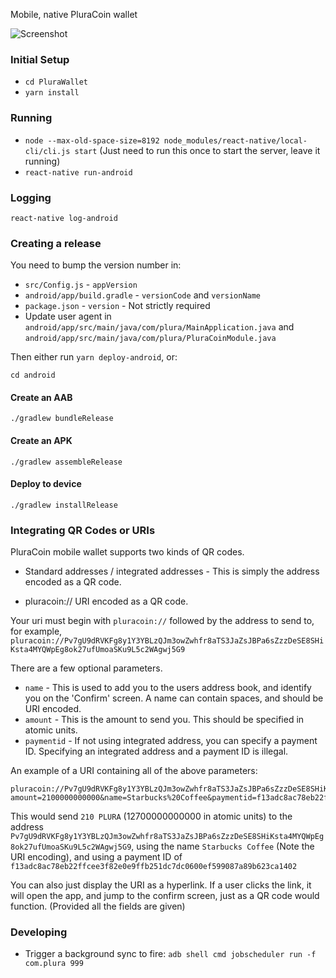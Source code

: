 Mobile, native PluraCoin wallet

![Screenshot](https://pluracoin.org/images/plura_mobile_wallet.jpg)

### Initial Setup

* `cd PluraWallet`
* `yarn install`

### Running

* `node --max-old-space-size=8192 node_modules/react-native/local-cli/cli.js start` (Just need to run this once to start the server, leave it running)
* `react-native run-android`

### Logging

`react-native log-android`

### Creating a release

You need to bump the version number in:

* `src/Config.js` - `appVersion`
* `android/app/build.gradle` - `versionCode` and `versionName`
* `package.json` - `version` - Not strictly required
* Update user agent in `android/app/src/main/java/com/plura/MainApplication.java` and `android/app/src/main/java/com/plura/PluraCoinModule.java`

Then either run `yarn deploy-android`, or:

`cd android`

#### Create an AAB
`./gradlew bundleRelease`

#### Create an APK
`./gradlew assembleRelease`

#### Deploy to device
`./gradlew installRelease`

### Integrating QR Codes or URIs

PluraCoin mobile wallet supports two kinds of QR codes.

* Standard addresses / integrated addresses - This is simply the address encoded as a QR code.

* pluracoin:// URI encoded as a QR code.

Your uri must begin with `pluracoin://` followed by the address to send to, for example, `pluracoin://Pv7gU9dRVKFg8y1Y3YBLzQJm3owZwhfr8aTS3JaZsJBPa6sZzzDeSE8SHiKsta4MYQWpEg8ok27ufUmoaSKu9L5c2WAgwj5G9`

There are a few optional parameters.

* `name` - This is used to add you to the users address book, and identify you on the 'Confirm' screen. A name can contain spaces, and should be URI encoded.
* `amount` - This is the amount to send you. This should be specified in atomic units.
* `paymentid` - If not using integrated address, you can specify a payment ID. Specifying an integrated address and a payment ID is illegal.

An example of a URI containing all of the above parameters:

```
pluracoin://Pv7gU9dRVKFg8y1Y3YBLzQJm3owZwhfr8aTS3JaZsJBPa6sZzzDeSE8SHiKsta4MYQWpEg8ok27ufUmoaSKu9L5c2WAgwj5G9?amount=2100000000000&name=Starbucks%20Coffee&paymentid=f13adc8ac78eb22ffcee3f82e0e9ffb251dc7dc0600ef599087a89b623ca1402
```

This would send `210 PLURA` (12700000000000 in atomic units) to the address `Pv7gU9dRVKFg8y1Y3YBLzQJm3owZwhfr8aTS3JaZsJBPa6sZzzDeSE8SHiKsta4MYQWpEg8ok27ufUmoaSKu9L5c2WAgwj5G9`, using the name `Starbucks Coffee` (Note the URI encoding), and using a payment ID of `f13adc8ac78eb22ffcee3f82e0e9ffb251dc7dc0600ef599087a89b623ca1402`

You can also just display the URI as a hyperlink. If a user clicks the link, it will open the app, and jump to the confirm screen, just as a QR code would function. (Provided all the fields are given)

### Developing

* Trigger a background sync to fire: `adb shell cmd jobscheduler run -f com.plura 999`
